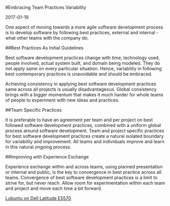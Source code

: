 #Embracing Team Practices Variability

2017-01-19

<!--- tags: agile -->

One aspect of moving towards a more agile software development process is to develop software by following best practices, external and internal - what other teams with the company do.

##Best Practices As Initial Guidelines

Best software development practices change with time, technology used, people involved, actual system built, and domain being modeled. They do not apply same on every particular situation. Hence, variability in following best contemporary practices is unavoidable and should be embraced.

Achieving consistency in applying best software development practices same across all projects is usually disadvantageous. Global consistency brings with a bigger momentum that makes it much harder for whole teams of people to experiment with new ideas and practices.

##Team Specific Practices

It is preferable to have an agreement per team and per project on best followed software development practices, combined with a uniform global process around software development. Team and project specific practices for best software development practices create a natural isolated boundary for variability and improvement. All teams and individuals improve and learn in this natural ongoing process.

##Improving with Experience Exchange 

Experience exchange within and across teams, using planned presentation or internal and public, is the key to convergence in best practice across all teams. Convergence of best software development practices is a limit to strive for, but never reach.  Allow room for experimentation within each team and project and move each time a bit forward.

<ins class='nfooter'><a rel='next' id='fnext' href='#blog/2016/2016-12-30-Lubuntu-on-Dell-Latitude-E5570.md'>Lubuntu on Dell Latitude E5570</a></ins>
